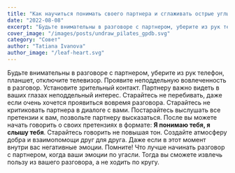 ```yaml
---
title: "Как научиться понимать своего партнера и сглаживать острые углы вовремя разговора."
date: "2022-08-08"
excerpt: "Будьте внимательны в разговоре с партнером, уберите из рук телефон, планшет, отключите телевизор. Проявите неподдельную вовлеченность в разговор."
cover_image: "/images/posts/undraw_pilates_gpdb.svg"
category: "Совет"
author: "Tatiana Ivanova"
author_image: "/leaf-heart.svg"
---
```


Будьте внимательны в разговоре с партнером, уберите из рук телефон, планшет, отключите телевизор. Проявите неподдельную вовлеченность в разговор. Установите зрительный контакт. Партнеру важно видеть в ваших глазах неподдельный интерес. Старайтесь не перебивать, даже если очень хочется проявиться вовремя разговора. Старайтесь не критиковать партнера в диалоге с вами. Постарайтесь выслушать все претензии к вам, позвольте партнеру высказаться. После вы можете начать говорить о своих претензиях в формате: **Я понимаю тебя, я слышу тебя**. Старайтесь говорить не повышая тон. Создайте атмосферу добра и взаимопомощи друг для друга. Даже если в этот момент внутри вас негативные эмоции. Помните! Что лучше начинать разговор с партнером, когда ваши эмоции по угасли. Тогда вы сможете извлечь пользу из вашего разговора, а не ходить по кругу.
